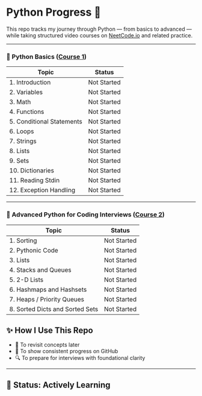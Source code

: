 # Python Progress 🚀

This repo tracks my journey through Python — from basics to advanced — while taking structured video courses on [NeetCode.io](https://neetcode.io) and related practice.

---

### 📘 Python Basics ([Course 1](https://neetcode.io/problems/python-hello-world))

| Topic                      | Status        |
|---------------------------|---------------|
| 1. Introduction           | Not Started   |
| 2. Variables              | Not Started   |
| 3. Math                   | Not Started   |
| 4. Functions              | Not Started   |
| 5. Conditional Statements | Not Started   |
| 6. Loops                  | Not Started   |
| 7. Strings                | Not Started   |
| 8. Lists                  | Not Started   |
| 9. Sets                   | Not Started   |
| 10. Dictionaries          | Not Started   |
| 11. Reading Stdin         | Not Started   |
| 12. Exception Handling    | Not Started   |

---

### 🧠 Advanced Python for Coding Interviews ([Course 2](https://neetcode.io/problems/python-sort-ascending))

| Topic                             | Status        |
|----------------------------------|---------------|
| 1. Sorting                        | Not Started   |
| 2. Pythonic Code                  | Not Started   |
| 3. Lists                          | Not Started   |
| 4. Stacks and Queues              | Not Started   |
| 5. 2-D Lists                      | Not Started   |
| 6. Hashmaps and Hashsets          | Not Started   |
| 7. Heaps / Priority Queues        | Not Started   |
| 8. Sorted Dicts and Sorted Sets   | Not Started   |

## ✨ How I Use This Repo

- 🧠 To revisit concepts later
- 🎯 To show consistent progress on GitHub
- 🔍 To prepare for interviews with foundational clarity

---

## 📅 Status: Actively Learning
